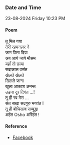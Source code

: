 ### Date and Time

23-08-2024 Friday 10:23 PM

#### Poem

तू मिल गया  <br />
तेरी रहमनज़र ने <br />
जाम पिला दिया  <br />
अब आये जाये मौसम  <br />
यहाँ तो छाया  <br />
सदाकाल वसंत <br />
खेलते खेलते  <br />
खिलते जाना  <br />
खुला आकाश अनन्त <br />
उड़ना दूर दिगंत ...! <br />
तू ही रब मेरा ... <br />
संत सखा सदग़ुरु भगवंत ! <br />
तू ही बोधिसत्व सम्बुद्धा  <br />
अर्हत Osho अरिहंत !

#### Reference

* [Facebook](https://www.facebook.com/share/v/2Si9K446iRCynp33/?mibextid=xfxF2i)
